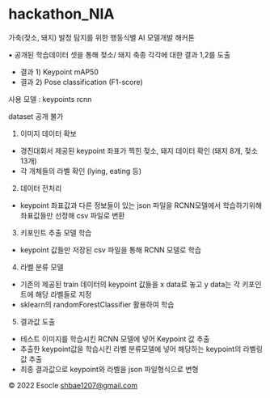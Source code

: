 # hackathon_NIA

가축(젖소, 돼지) 발정 탐지를 위한 행동식별 AI 모델개발 해커톤

▪ 공개된 학습데이터 셋을 통해 젖소/ 돼지 축종 각각에 대한 결과 1,2를 도출
- 결과 1) Keypoint mAP50
- 결과 2) Pose classification (F1-score)

사용 모델 : keypoints rcnn

dataset 공개 불가


1. 이미지 데이터 확보
 - 경진대회서 제공된 keypoint 좌표가 찍힌 젖소, 돼지 데이터 확인
 (돼지 8개, 젖소 13개)
 - 각 개체들의 라벨 확인 (lying, eating 등)

2. 데이터 전처리
 - keypoint 좌표값과 다른 정보들이 있는 json 파일을 RCNN모델에서 학습하기위해
 좌표값들만 선정해 csv 파일로 변환

3. 키포인트 추출 모델 학습
 - keypoint 값들만 저장된 csv 파일을 통해 RCNN 모델로 학습

4. 라벨 분류 모델
 - 기존의 제공된 train 데이터의 keypoint 값들을 x data로 놓고
 y data는 각 키포인트에 해당 라벨들로 지정
 - sklearn의 randomForestClassifier 활용하여 학습

5. 결과값 도출
 - 테스트 이미지를 학습시킨 RCNN 모델에 넣어 Keypoint 값 추출
 - 추출한 keypoint값을 학습시킨 라벨 분류모델에 넣어 해당하는 keypoint의
 라벨링 값 추출
 - 최종 결과값으로 keypoint와 라벨을 json 파일형식으로 변형

© 2022 Esocle <shbae1207@gmail.com>
